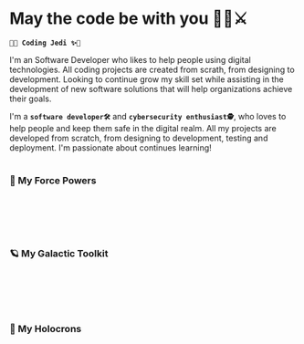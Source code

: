 # May the code be with you 🥋🌌⚔️

**`🥋✨ Coding Jedi ✨🥋`**

I'm an Software Developer who likes to help people using digital technologies. All coding projects are created from scrath, from designing to development. Looking to continue grow my skill set while assisting in the development of new software solutions that will help organizations achieve their goals.
<br/>

I'm a **`software developer🛠`** and **`cybersecurity enthusiast🕵️`**, who loves to help people and keep them safe in the digital realm. All my projects are developed from scratch, from designing to development, testing and deployment. I'm passionate about continues learning! 

#

### 🌌 My Force Powers


<br/>
<br/>
<br/>

#

### 🪐 My Galactic Toolkit

<br/>
<br/>
<br/>

#

### 💠 My Holocrons 

